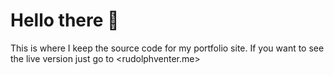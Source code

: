 # Hello there 👀
This is where I keep the source code for my portfolio site. If you want to see the live version just go to <rudolphventer.me>
